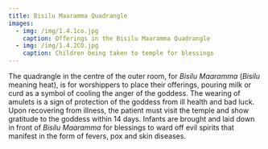 ```yaml
---
title: Bisilu Maaramma Quadrangle
images:
  - img: /img/1.4.1co.jpg
    caption: Offerings in the Bisilu Maaramma Quadrangle
  - img: /img/1.4.2CO.jpg
    caption: Children being taken to temple for blessings
---
```

The quadrangle in the centre of the outer room, for *Bisilu Maaramma* (*Bisilu* meaning heat), is for worshippers to place their offerings, pouring milk or curd as a symbol of cooling the anger of the goddess. The wearing of amulets is a sign of protection of the goddess from ill health and bad luck. Upon recovering from illness, the patient must visit the temple and show gratitude to the goddess within 14 days. Infants are brought and laid down in front of *Bisilu Maaramma* for blessings to ward off evil spirits that manifest in the form of fevers, pox and skin diseases.